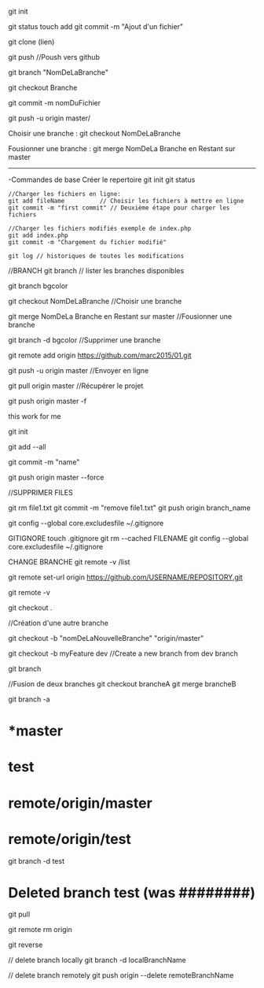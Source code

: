 git init

git status
touch add 
git commit -m "Ajout d'un fichier"

git clone (lien)

git push //Poush vers github


git branch "NomDeLaBranche"

git checkout Branche

git commit -m nomDuFichier

git push -u origin master/

Choisir une branche : git checkout NomDeLaBranche

Fousionner une branche : git merge NomDeLa Branche en Restant sur master





-----------------------------------------------------------------------------
-Commandes de base
Créer le repertoire
git init
git status

	//Charger les fichiers en ligne:
	git add fileName 	      // Choisir les fichiers à mettre en ligne
	git commit -m "first commit" // Deuxième étape pour charger les fichiers

	//Charger les fichiers modifiés exemple de index.php
	git add index.php
	git commit -m "Chargement du fichier modifié"

	git log // historiques de toutes les modifications

//BRANCH
git branch  // lister les branches disponibles

git branch bgcolor

 git checkout NomDeLaBranche //Choisir une branche

 git merge NomDeLa Branche en Restant sur master //Fousionner une branche

 git branch -d bgcolor //Supprimer une branche

git remote add origin https://github.com/marc2015/01.git

git push -u origin master //Envoyer en ligne

git pull origin master  //Récupérer le projet

git push origin master -f


this work for me

git init

git add --all

git commit -m "name"

git push origin master --force


//SUPPRIMER FILES

git rm file1.txt
git commit -m "remove file1.txt"
git push origin branch_name 



git config --global core.excludesfile ~/.gitignore


GITIGNORE
touch .gitignore
git rm --cached FILENAME
git config --global core.excludesfile ~/.gitignore

CHANGE BRANCHE
git remote -v
/list

 git remote set-url origin https://github.com/USERNAME/REPOSITORY.git
 
 git remote -v
 
 git checkout .

//Création d'une autre branche

git checkout -b "nomDeLaNouvelleBranche" "origin/master"

git checkout -b myFeature dev //Create a new branch from dev branch

git branch

//Fusion de deux branches
git checkout brancheA
git merge brancheB

git branch -a
# *master
#  test
#  remote/origin/master
#  remote/origin/test

git branch -d test
# Deleted branch test (was ########)

git pull

git remote rm origin

git reverse


// delete branch locally
git branch -d localBranchName

// delete branch remotely
git push origin --delete remoteBranchName
